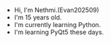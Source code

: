- Hi, I'm Nethmi.(Evan202509)
- I'm 15 years old.
- I'm currently learning Python.
- I'm learning PyQt5 these days.
